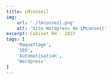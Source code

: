 ```yaml
---
title: LMconseil
img:
    url: './lmconseil.png'
    alt: 'Site Wordpress de LMconseil'
excerpt: Cabinet RH - 2023
tags: [
    'Maquettage',
    'SEO',
    'Automatisation',
    'Wordpress'
]
---
```


